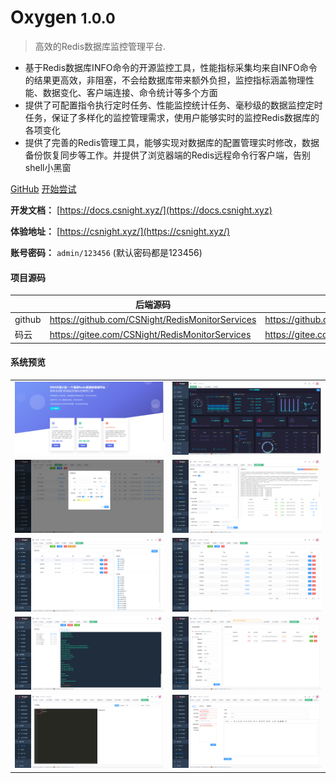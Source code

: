 # Oxygen <small>1.0.0</small>

> 高效的Redis数据库监控管理平台.

- 基于Redis数据库INFO命令的开源监控工具，性能指标采集均来自INFO命令的结果更高效，非阻塞，不会给数据库带来额外负担，监控指标涵盖物理性能、数据变化、客户端连接、命令统计等多个方面
- 提供了可配置指令执行定时任务、性能监控统计任务、毫秒级的数据监控定时任务，保证了多样化的监控管理需求，使用户能够实时的监控Redis数据库的各项变化
- 提供了完善的Redis管理工具，能够实现对数据库的配置管理实时修改，数据备份恢复同步等工作。并提供了浏览器端的Redis远程命令行客户端，告别shell小黑窗

[GitHub](https://github.com/CSNight/oxygen_vue)
[开始尝试](#oxygen)

**开发文档：**  [https://docs.csnight.xyz/](https://docs.csnight.xyz)

**体验地址：**  [https://csnight.xyz/](https://csnight.xyz/)

**账号密码：** `admin/123456` (默认密码都是123456)

#### 项目源码

|     |   后端源码  |   前端源码  |
|---  |--- | --- |
|  github   |  https://github.com/CSNight/RedisMonitorServices   |  https://github.com/CSNight/oxygen_vue   |
|  码云   |  https://gitee.com/CSNight/RedisMonitorServices   |  https://gitee.com/CSNight/oxygen_vue   |

#### 系统预览
<table>
    <tr>
        <td><img src="https://raw.githubusercontent.com/CSNight/oxygen_vue/master/docs/_image/screenshot/home.png"/></td>
        <td><img src="https://raw.githubusercontent.com/CSNight/oxygen_vue/master/docs/_image/screenshot/dashboard.png"/></td>
    </tr>
    <tr>
        <td><img src="https://raw.githubusercontent.com/CSNight/oxygen_vue/master/docs/_image/screenshot/instance.png"/></td>
       <td><img src="https://raw.githubusercontent.com/CSNight/oxygen_vue/master/docs/_image/screenshot/databackup.png"/></td>
    </tr>
    <tr>
        <td><img src="https://raw.githubusercontent.com/CSNight/oxygen_vue/master/docs/_image/screenshot/rolemanage.png"/></td>
       <td><img src="https://raw.githubusercontent.com/CSNight/oxygen_vue/master/docs/_image/screenshot/permission.png"/></td>
    </tr>
    <tr>   
         <td><img src="https://raw.githubusercontent.com/CSNight/oxygen_vue/master/docs/_image/screenshot/vnc.png"/></td>
         <td><img src="https://raw.githubusercontent.com/CSNight/oxygen_vue/master/docs/_image/screenshot/monitorTask.png"/></td>
    </tr>
    <tr>   
        <td><img src="https://raw.githubusercontent.com/CSNight/oxygen_vue/master/docs/_image/screenshot/codeEditor.png"/></td>
        <td><img src="https://raw.githubusercontent.com/CSNight/oxygen_vue/master/docs/_image/screenshot/mail.png"/></td>
     </tr>
</table>